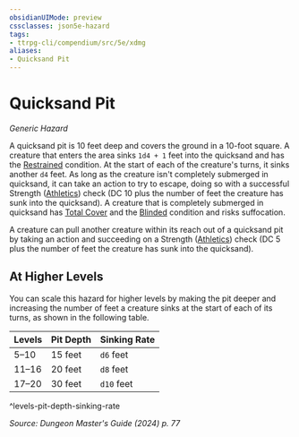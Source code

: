 ```yaml
---
obsidianUIMode: preview
cssclasses: json5e-hazard
tags:
- ttrpg-cli/compendium/src/5e/xdmg
aliases:
- Quicksand Pit
---
```

# Quicksand Pit
*Generic Hazard*  

A quicksand pit is 10 feet deep and covers the ground in a 10-foot square. A creature that enters the area sinks `1d4 + 1` feet into the quicksand and has the [Restrained](Інструменти%20ДМ/CLI/rules/conditions.md#Restrained) condition. At the start of each of the creature's turns, it sinks another `d4` feet. As long as the creature isn't completely submerged in quicksand, it can take an action to try to escape, doing so with a successful Strength ([Athletics](Інструменти%20ДМ/CLI/rules/skills.md#Athletics)) check (DC 10 plus the number of feet the creature has sunk into the quicksand). A creature that is completely submerged in quicksand has [Total Cover](Інструменти%20ДМ/CLI/tables/cover-xphb.md) and the [Blinded](Інструменти%20ДМ/CLI/rules/conditions.md#Blinded) condition and risks suffocation.

A creature can pull another creature within its reach out of a quicksand pit by taking an action and succeeding on a Strength ([Athletics](Інструменти%20ДМ/CLI/rules/skills.md#Athletics)) check (DC 5 plus the number of feet the creature has sunk into the quicksand).

## At Higher Levels

You can scale this hazard for higher levels by making the pit deeper and increasing the number of feet a creature sinks at the start of each of its turns, as shown in the following table.

| Levels | Pit Depth | Sinking Rate |
|--------|-----------|--------------|
| 5–10 | 15 feet | `d6` feet |
| 11–16 | 20 feet | `d8` feet |
| 17–20 | 30 feet | `d10` feet |
^levels-pit-depth-sinking-rate

*Source: Dungeon Master's Guide (2024) p. 77*